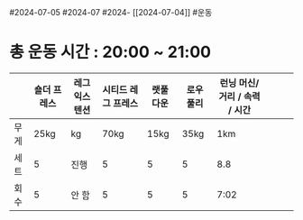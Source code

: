 #2024-07-05 #2024-07 #2024- [[2024-07-04]]
#운동 

# 총 운동 시간 : 20:00 ~ 21:00

|     | 숄더 프레스 | 레그 익스텐션 | 시티드 레그 프레스 | 랫풀 다운 | 로우 풀리 | 런닝 머신/ 거리 / 속력 / 시간 |     |     |     |
| --- | ------ | ------- | ---------- | ----- | ----- | ------------------- | --- | --- | --- |
| 무게  | 25kg   | kg      | 70kg       | 15kg  | 35kg  | 1km                 |     |     |     |
| 세트  | 5      | 진행      | 5          | 5     | 5     | 8.8                 |     |     |     |
| 회수  | 5      | 안 함     | 5          | 5     | 5     | 7:02                |     |     |     |
  
